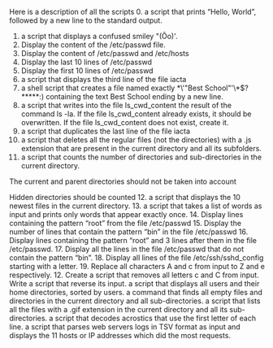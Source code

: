 Here is a description of all the scripts
0. a script that prints “Hello, World”, followed by a new line to the standard output.
1. a script that displays a confused smiley "(Ôo)'.
2. Display the content of the /etc/passwd file.
3. Display the content of /etc/passwd and /etc/hosts
4. Display the last 10 lines of /etc/passwd
5. Display the first 10 lines of /etc/passwd
6. a script that displays the third line of the file iacta
7. a shell script that creates a file named exactly \*\\'"Best School"\'\\*$\?\*\*\*\*\*:) containing the text Best School ending by a new line. 
8. a script that writes into the file ls_cwd_content the result of the command ls -la. If the file ls_cwd_content already exists, it should be overwritten. If the file ls_cwd_content does not exist, create it.
9. a script that duplicates the last line of the file iacta
10. a script that deletes all the regular files (not the directories) with a .js extension that are present in the current directory and all its subfolders.
11. a script that counts the number of directories and sub-directories in the current directory.



The current and parent directories should not be taken into account

Hidden directories should be counted
12. a script that displays the 10 newest files in the current directory.
13. a script that takes a list of words as input and prints only words that appear exactly once.
14. Display lines containing the pattern “root” from the file /etc/passwd
15. Display the number of lines that contain the pattern “bin” in the file /etc/passwd
16. Display lines containing the pattern “root” and 3 lines after them in the file /etc/passwd.
17. Display all the lines in the file /etc/passwd that do not contain the pattern “bin”.
18. Display all lines of the file /etc/ssh/sshd_config starting with a letter.
19. Replace all characters A and c from input to Z and e respectively.
12. Create a script that removes all letters c and C from input.
Write a script that reverse its input.
 a script that displays all users and their home directories, sorted by users.
a command that finds all empty files and directories in the current directory and all sub-directories.
a script that lists all the files with a .gif extension in the current directory and all its sub-directories.
a script that decodes acrostics that use the first letter of each line.
a script that parses web servers logs in TSV format as input and displays the 11 hosts or IP addresses which did the most requests.
